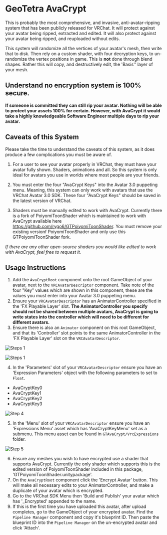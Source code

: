 # GeoTetra AvaCrypt

This is probably the most comprehensive, and invasive, anti-avatar-ripping system that has been publicly released for VRChat. It will protect against your avatar being ripped, extracted and edited. It will also protect against your avatar being ripped, and reuploaded without edits.

This system will randomize all the vertices of your avatar's mesh, then write that to disk. Then rely on a custom shader, with four decryption keys, to un-randomize the vertex positions in game. This is <b>not</b> done through blend shapes. Rather this will copy, and destructively edit, the 'Basis'' layer of your mesh.

## Understand no encryption system is 100% secure.
<b>If someone is committed they can still rip your avatar. Nothing will be able to protect your assets 100% for certain. However, with AvaCrypt it would take a highly knowledgeable Software Engineer multiple days to rip your avatar.</b>

<div style="page-break-after: always;"></div>

## Caveats of this System

Please take the time to understand the caveats of this system, as it does produce a few complications you must be aware of.

1. For a user to see your avatar properly in VRChat, they must have your avatar fully shown. Shaders, animations and all. So this system is only ideal for avatars you use in worlds where most people are your friends.

2. You must enter the four "AvaCrypt Keys" into the Avatar 3.0 puppeting menu. Meaning, this system can only work with avatars that use the VRChat Avatar 3.0 SDK. These four "AvaCrypt Keys" should be saved in the latest version of VRChat.

3. Shaders must be manually edited to work with AvaCrypt. Currently there is a fork of PoiyomiToonShader which is maintained to work with AvaCrypt available here https://github.com/rygo6/GTPoiyomiToonShader. You must remove your existing versionf PoiyomiToonShader and only use this GTPoiyomiToonShader fork.

  <i>If there are any other open-source shaders you would like edited to work with AvaCrypt, feel free to request it.</i>

<div style="page-break-after: always;"></div>

## Usage Instructions

1. Add the `AvaCryptRoot` component onto the root GameObject of your avatar, next to the `VRCAvatarDescriptor` component. Take note of the four "Key" values which are shown in this component, these are the values you must enter into your Avatar 3.0 puppeting menu.
2. Ensure your `VRCAvatarDescriptor` has an AnimatorController specified in the 'FX Playable Layer' slot. <b>The AnimatorController you specify should not be shared between multiple avatars, AvaCrypt is going to write states into the controller which will need to be different for different avatars.</b>
3. Ensure there is also an `Animator` component on this root GameObject, and that its 'Controller' slot points to the same AnimatorController in the 'FX Playable Layer' slot on the `VRCAvatarDescriptor`.

![Steps 1](Textures/DocSteps1.png)

<div style="page-break-after: always;"></div>

![Steps 1](Textures/DocSteps2to3.png)

<div style="page-break-after: always;"></div>

4. In the 'Parameters' slot of your `VRCAvatarDescriptor` ensure you have an 'Expression Parameters' object with the following parameters to set to `Float`.
  - AvaCryptKey0
  - AvaCryptKey1
  - AvaCryptKey2
  - AvaCryptKey3

![Step 4](Textures/DocSteps4.png)

<div style="page-break-after: always;"></div>

5. In the 'Menu' slot of your `VRCAvatarDescriptor` ensure you have an 'Expressions Menu' asset which has 'AvaCryptKeyMenu' set as a submenu. This menu asset can be found in `GTAvaCrypt/VrcExpressions` folder.

![Step 5](Textures/DocSteps5.png)

6. Ensure any meshes you wish to have encrypted use a shader that supports AvaCrypt. Currently the only shader which supports this is the edited version of PoiyomiToonShader included in this package, 'GTPoiyomiToonShader.unitypackage'.
7. On the `AvaCryptRoot` component click the 'Encrypt Avatar' button. This will make all necessary edits to your AnimatorController, and make a duplicate of your avatar which is encrypted.
8. Go to the VRChat SDK Menu then 'Build and Publish' your avatar which has '_Encrypted' appended to the name.
9. If this is the first time you have uploaded this avatar, after upload completes, go to the GameObject of your encrypted avatar. Find the `Pipeline Manager` component and copy it's blueprint ID. Then paste the blueprint ID into the `Pipeline Manager` on the un-encrypted avatar and click 'Attach'.
